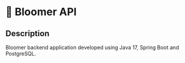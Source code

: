 # 🌻 Bloomer API

## Description

Bloomer backend application developed using Java 17, Spring Boot and PostgreSQL.
